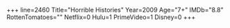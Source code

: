 +++
line=2460
Title="Horrible Histories"
Year=2009
Age="7+"
IMDb="8.8"
RottenTomatoes=""
Netflix=0
Hulu=1
PrimeVideo=1
Disney=0
+++

